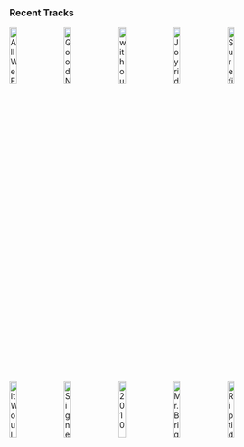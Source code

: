 ### Recent Tracks
[<img src='https://lastfm.freetls.fastly.net/i/u/300x300/5d5cec2313a99d8f4d63856a1e7a4f5e.png' width='16%' height='16%' alt='All We Ever Knew'>](https://www.last.fm/music/the%2bhead%2band%2bthe%2bheart/_/all%2bwe%2bever%2bknew)&nbsp;&nbsp;&nbsp;&nbsp;[<img src='https://lastfm.freetls.fastly.net/i/u/300x300/84fbc655e0c84080a6b08fb25a7bc8a2.png' width='16%' height='16%' alt='Good News'>](https://www.last.fm/music/ocean%2bpark%2bstandoff/_/good%2bnews)&nbsp;&nbsp;&nbsp;&nbsp;[<img src='https://lastfm.freetls.fastly.net/i/u/300x300/99f13a106034cee6f8b9b6e37489c252.png' width='16%' height='16%' alt='without you'>](https://www.last.fm/music/parachute/_/without%2byou)&nbsp;&nbsp;&nbsp;&nbsp;[<img src='https://lastfm.freetls.fastly.net/i/u/300x300/b1b7c4e6dc56112c96692a09300534dd.png' width='16%' height='16%' alt='Joyride'>](https://www.last.fm/music/adam%2bmelchor/_/joyride)&nbsp;&nbsp;&nbsp;&nbsp;[<img src='https://lastfm.freetls.fastly.net/i/u/300x300/8ba7c676ee5d5b9d8a6f26bc8c2fbfa0.png' width='16%' height='16%' alt='Surefire'>](https://www.last.fm/music/wilderado/_/surefire)&nbsp;&nbsp;&nbsp;&nbsp;<br>[<img src='https://lastfm.freetls.fastly.net/i/u/300x300/e912392b47057892d083f49054ed76bb.png' width='16%' height='16%' alt='It Would Be You'>](https://www.last.fm/music/ben%2brector/_/it%2bwould%2bbe%2byou)&nbsp;&nbsp;&nbsp;&nbsp;[<img src='https://lastfm.freetls.fastly.net/i/u/300x300/5836e9a1bbd74476c460764fe78f12ba.png' width='16%' height='16%' alt='Signed, Sealed, Delivered (Im Yours)'>](https://www.last.fm/music/stevie%2bwonder/_/signed%252c%2bsealed%252c%2bdelivered%2b%2528i%2527m%2byours%2529)&nbsp;&nbsp;&nbsp;&nbsp;[<img src='https://lastfm.freetls.fastly.net/i/u/300x300/89decf6b81dd8a3a6f1ca825763ae7a3.png' width='16%' height='16%' alt='2010'>](https://www.last.fm/music/the%2bkeystones/_/2010)&nbsp;&nbsp;&nbsp;&nbsp;[<img src='https://lastfm.freetls.fastly.net/i/u/300x300/d83c5d906703a8c8042285d0902d9cf4.png' width='16%' height='16%' alt='Mr. Brightside'>](https://www.last.fm/music/the%2bkillers/_/mr.%2bbrightside)&nbsp;&nbsp;&nbsp;&nbsp;[<img src='https://lastfm.freetls.fastly.net/i/u/300x300/8e9b587a6f577478e9e6480235811f7d.png' width='16%' height='16%' alt='Riptide'>](https://www.last.fm/music/vance%2bjoy/_/riptide)&nbsp;&nbsp;&nbsp;&nbsp;<br>